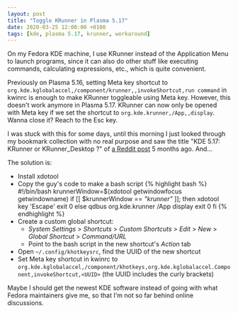 ```yaml
---
layout: post
title: "Toggle KRunner in Plasma 5.17"
date: 2020-03-25 12:00:00 +0100
tags: [kde, plasma 5.17, krunner, workaround]
---
```


On my Fedora KDE machine, I use KRunner instead of the Application Menu to launch programs, since it can also do other stuff like executing commands, calculating expressions, etc., which is quite convenient.

Previously on Plasma 5.16, setting Meta key shortcut to `org.kde.kglobalaccel,/component/krunner,,invokeShortcut,run command` in kwinrc is enough to make KRunner toggleable using Meta key. However, this doesn't work anymore in Plasma 5.17. KRunner can now only be opened with Meta key if we set the shortcut to `org.kde.krunner,/App,,display`. Wanna close it? Reach to the Esc key.

I was stuck with this for some days, until this morning I just looked through my bookmark collection with no real purpose and saw the title "KDE 5.17: KRunner or KRunner\_Desktop ?" of [a Reddit post][reddit-post] 5 months ago. And...

The solution is:
- Install xdotool
- Copy the guy's code to make a bash script
{% highlight bash %}
#!/bin/bash
krunnerWindow=$(xdotool getwindowfocus getwindowname)
if [[ $krunnerWindow == *"krunner"* ]]; then
    xdotool key 'Escape'
    exit 0
else
    qdbus org.kde.krunner /App display
    exit 0
fi
{% endhighlight %}
- Create a custom global shortcut:
  - _System Settings_ > _Shortcuts_ > _Custom Shortcuts_ > _Edit_ > _New_ > _Global Shortcut_ > _Command/URL_
  - Point to the bash script in the new shortcut's _Action_ tab
- Open `~/.config/khotkeysrc`, find the UUID of the new shortcut
- Set Meta key shortcut in kwinrc to `org.kde.kglobalaccel,/component/khotkeys,org.kde.kglobalaccel.Component,invokeShortcut,<UUID>` (the UUID includes the curly brackets)

Maybe I should get the newest KDE software instead of going with what Fedora maintainers give me, so that I'm not so far behind online discussions.

[reddit-post]: https://www.reddit.com/r/archlinux/comments/dkfkvj/kde_517_krunner_or_krunner_desktop/
